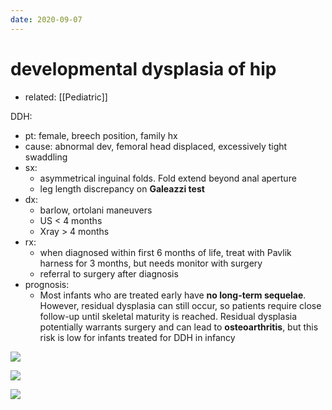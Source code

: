 ```yaml
---
date: 2020-09-07
---
```


# developmental dysplasia of hip

- related: [[Pediatric]]

DDH:

- pt: female, breech position, family hx
- cause: abnormal dev, femoral head displaced, excessively tight swaddling
- sx:
	- asymmetrical inguinal folds. Fold extend beyond anal aperture
	- leg length discrepancy on **Galeazzi test**
- dx:
	- barlow, ortolani maneuvers
	- US < 4 months
	- Xray > 4 months
- rx:
	- when diagnosed within first 6 months of life, treat with Pavlik harness for 3 months, but needs monitor with surgery
	- referral to surgery after diagnosis
- prognosis:
	- Most infants who are treated early have **no long-term sequelae**.  However, residual dysplasia can still occur, so patients require close follow-up until skeletal maturity is reached.  Residual dysplasia potentially warrants surgery and can lead to **osteoarthritis**, but this risk is low for infants treated for DDH in infancy

![](https://photos.thisispiggy.com/file/wikiFiles/20200907203433_1.png)

![](https://photos.thisispiggy.com/file/wikiFiles/20200907203433_9.png)

![](https://photos.thisispiggy.com/file/wikiFiles/20200907203433_2.png)
